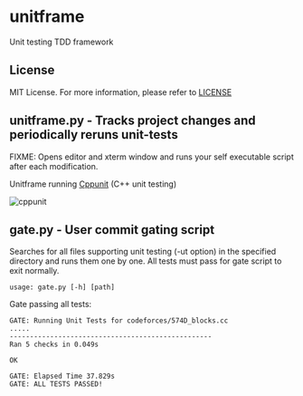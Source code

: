 # unitframe
Unit testing TDD framework

## License
MIT License. For more information, please refer to [LICENSE](LICENSE)

## unitframe.py - Tracks project changes and periodically reruns unit-tests

FIXME: Opens editor and xterm window and runs your self executable script after each
modification.

Unitframe running [Cppunit](http://cppunit.github.io/cppunit/) (C++ unit testing)

![cppunit](https://cloud.githubusercontent.com/assets/3139960/9642195/957b2946-516f-11e5-9d93-5807c4b8f9b9.jpg)

## gate.py - User commit gating script

Searches for all files supporting unit testing (-ut option) in the specified directory and runs them one by one. All tests must pass for gate script to exit normally.

`usage: gate.py [-h] [path]`

Gate passing all tests:
```
GATE: Running Unit Tests for codeforces/574D_blocks.cc
.....
--------------------------------------------------
Ran 5 checks in 0.049s

OK

GATE: Elapsed Time 37.829s
GATE: ALL TESTS PASSED!
```
